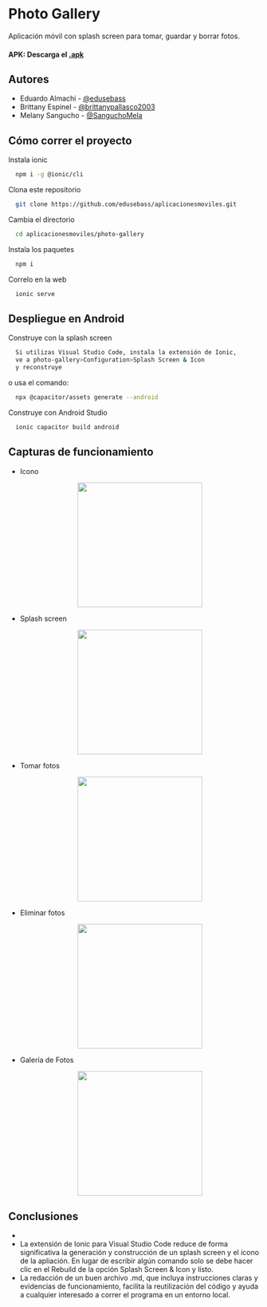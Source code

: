 # Photo Gallery

Aplicación móvil con splash screen para tomar, guardar y borrar fotos.

#### APK: Descarga el [.apk](photo-gallery/src/assets/app-debug.apk)

## Autores

- Eduardo Almachi - [@edusebass](https://github.com/edusebass)
- Brittany Espinel - [@brittanypallasco2003](https://github.com/brittanypallasco2003)
- Melany Sangucho - [@SanguchoMela](https://github.com/SanguchoMela)

<!--
## Cómo crear el proyecto

Instala ionic
```bash
  npm i -g @ionic/cli
```

Crea el proyecto
```bash
  ionic start photo-gallery tabs --type=angular --capacitor
```

Cambia el directorio
```bash
  cd photo-gallery
```

Instala las librerías necesarias
```bash
  npm install @capacitor/camera @capacitor/preferences @capacitor/filesystem
```
```bash
  npm install @ionic/pwa-elements
```

Genera una carpeta para las dependencias
```bash
  ionic g service services/photo
```
-->

## Cómo correr el proyecto
Instala ionic
```bash
  npm i -g @ionic/cli
```

Clona este repositorio
```bash
  git clone https://github.com/edusebass/aplicacionesmoviles.git
```

Cambia el directorio
```bash
  cd aplicacionesmoviles/photo-gallery
```

Instala los paquetes
```bash
  npm i
```

Correlo en la web
```bash
  ionic serve
```

## Despliegue en Android

Construye con la splash screen
```bash
  Si utilizas Visual Studio Code, instala la extensión de Ionic,
  ve a photo-gallery>Configuration>Splash Screen & Icon 
  y reconstruye
```
o usa el comando: 
```bash
  npx @capacitor/assets generate --android
```

Construye con Android Studio
```bash
  ionic capacitor build android
```

## Capturas de funcionamiento

- Icono
  <p align="center">
    <img src="./photo-gallery/src/assets/capturas/icon.jpg" width="250px">
  </p>

- Splash screen
  <p align="center">
    <img src="./photo-gallery/src/assets/capturas/splash_screen.jpg" width="250px">
  </p>

- Tomar fotos
  <p align="center">
    <img src="./photo-gallery/src/assets/capturas/tomar.jpg" width="250px">
  </p>

- Eliminar fotos
  <p align="center">
    <img src="./photo-gallery/src/assets/capturas/eliminar.jpg" width="250px">
  </p>

- Galería de Fotos
  <p align="center">
    <img src="./photo-gallery/src/assets/capturas/galeria.jpg" width="250px">
  </p>

## Conclusiones
-
- La extensión de Ionic para Visual Studio Code reduce de forma significativa la generación y construcción de un splash screen y el ícono de la apliación. En lugar de escribir algún comando solo se debe hacer clic en el Rebuild de la opción Splash Screen & Icon y listo.
- La redacción de un buen archivo .md, que incluya instrucciones claras y evidencias de funcionamiento, facilita la reutilización del código y ayuda a cualquier interesado a correr el programa en un entorno local.
